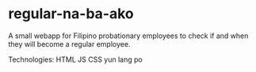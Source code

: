 # regular-na-ba-ako
A small webapp for Filipino probationary employees to check if and when they will become a regular employee.

Technologies:
HTML
JS
CSS
yun lang po
